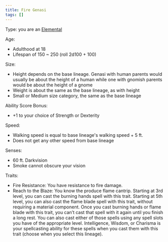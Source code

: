 ```yaml
---
title: Fire Genasi
tags: []
---
```


Type: you are an [Elemental](../../../creature/species/elemental/index.md)

Age:

- Adulthood at 18
- Lifespan of 150 ~ 250 (roll 2d100 + 100)

Size:

- Height depends on the base lineage. Genasi with human parents would usually be about the height of a human while one with gnomish parents would be about the height of a gnome
- Weight is about the same as the base lineage, as with height
- Small or Medium size category, the same as the base lineage

Ability Score Bonus:

- +1 to your choice of Strength or Dexterity

Speed:

- Walking speed is equal to base lineage's walking speed + 5 ft.
- Does not get any other speed from base lineage

Senses:

- 60 ft. Darkvision
- Smoke cannot obscure your vision

Traits:

- Fire Resistance: You have resistance to fire damage.
- Reach to the Blaze: You know the produce flame cantrip. Starting at 3rd level, you can cast the burning hands spell with this trait. Starting at 5th level, you can also cast the flame blade spell with this trait, without requiring a material component. Once you cast burning hands or flame blade with this trait, you can’t cast that spell with it again until you finish a long rest. You can also cast either of those spells using any spell slots you have of the appropriate level. Intelligence, Wisdom, or Charisma is your spellcasting ability for these spells when you cast them with this trait (choose when you select this lineage).
